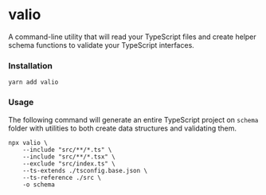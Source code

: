 # valio

A command-line utility that will read your TypeScript files and create helper schema functions to validate your TypeScript interfaces.

### Installation

```
yarn add valio
```

### Usage

The following command will generate an entire TypeScript project on `schema` folder with utilities to both create data structures and validating them.

```
npx valio \
    --include "src/**/*.ts" \
    --include "src/**/*.tsx" \
    --exclude "src/index.ts" \
    --ts-extends ./tsconfig.base.json \
    --ts-reference ./src \
    -o schema
```
